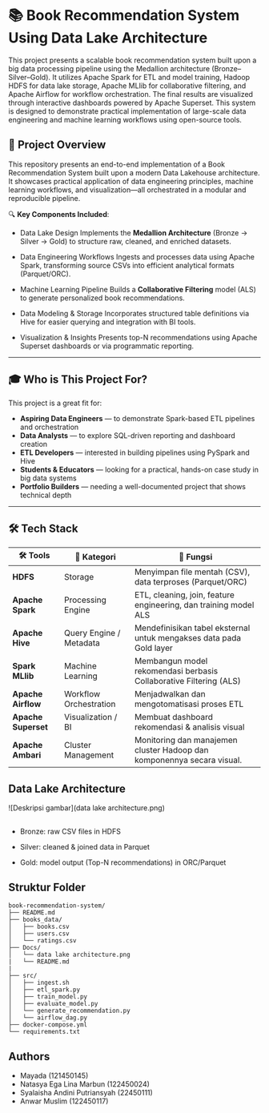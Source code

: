 
# 📚 Book Recommendation System Using Data Lake Architecture

This project presents a scalable book recommendation system built upon a big data processing pipeline using the Medallion architecture (Bronze–Silver–Gold). It utilizes Apache Spark for ETL and model training, Hadoop HDFS for data lake storage, Apache MLlib for collaborative filtering, and Apache Airflow for workflow orchestration. The final results are visualized through interactive dashboards powered by Apache Superset. This system is designed to demonstrate practical implementation of large-scale data engineering and machine learning workflows using open-source tools.

## 📘 Project Overview

This repository presents an end-to-end implementation of a Book Recommendation System built upon a modern Data Lakehouse architecture. It showcases practical application of data engineering principles, machine learning workflows, and visualization—all orchestrated in a modular and reproducible pipeline.

🔍 **Key Components Included**:

- Data Lake Design 
  Implements the **Medallion Architecture** (Bronze → Silver → Gold) to structure raw, cleaned, and enriched datasets.

- Data Engineering Workflows
  Ingests and processes data using Apache Spark, transforming source CSVs into efficient analytical formats (Parquet/ORC).

- Machine Learning Pipeline
  Builds a **Collaborative Filtering** model (ALS) to generate personalized book recommendations.

- Data Modeling & Storage 
  Incorporates structured table definitions via Hive for easier querying and integration with BI tools.

- Visualization & Insights
  Presents top-N recommendations using Apache Superset dashboards or via programmatic reporting.

---

## 🎓 Who is This Project For?

This project is a great fit for:

- **Aspiring Data Engineers** — to demonstrate Spark-based ETL pipelines and orchestration
- **Data Analysts** — to explore SQL-driven reporting and dashboard creation
- **ETL Developers** — interested in building pipelines using PySpark and Hive
- **Students & Educators** — looking for a practical, hands-on case study in big data systems
- **Portfolio Builders** — needing a well-documented project that shows technical depth

---
## 🛠️ Tech Stack

| 🛠️ Tools            | 📂 Kategori          | 🧩 Fungsi                                                                 |
|----------------------|----------------------|--------------------------------------------------------------------------|
| **HDFS**  | Storage              | Menyimpan file mentah (CSV), data terproses (Parquet/ORC)                |
| **Apache Spark**     | Processing Engine    | ETL, cleaning, join, feature engineering, dan training model ALS         |
| **Apache Hive**          | Query Engine / Metadata   | Mendefinisikan tabel eksternal untuk mengakses data pada Gold layer                 |
| **Spark MLlib**      | Machine Learning     | Membangun model rekomendasi berbasis Collaborative Filtering (ALS)      |
| **Apache Airflow**    | Workflow Orchestration   | Menjadwalkan dan mengotomatisasi proses ETL      |
| **Apache Superset**  | Visualization / BI   | Membuat dashboard rekomendasi & analisis visual                          |
| **Apache Ambari** | Cluster Management | Monitoring dan manajemen cluster Hadoop dan komponennya secara visual.             |



## Data Lake Architecture
![Deskripsi gambar](data lake architecture.png)


## 
- Bronze: raw CSV files in HDFS

- Silver: cleaned & joined data in Parquet

- Gold: model output (Top-N recommendations) in ORC/Parquet




## Struktur Folder

```
book-recommendation-system/
├── README.md
├── books_data/
│   ├── books.csv
│   ├── users.csv
│   └── ratings.csv
├── Docs/
│   └── data lake architecture.png
|   └── README.md
|
├── src/
│   ├── ingest.sh   
│   ├── etl_spark.py
│   ├── train_model.py
│   ├── evaluate_model.py
│   └── generate_recommendation.py
│   └── airflow_dag.py
├── docker-compose.yml
└── requirements.txt
```
## Authors

- Mayada (121450145)
- Natasya Ega Lina Marbun (122450024)
- Syalaisha Andini Putriansyah (22450111)
- Anwar Muslim (122450117)


